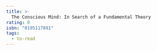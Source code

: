 ```yaml
---
title: >-
  The Conscious Mind: In Search of a Fundamental Theory
rating: 0
isbn: "0195117891"
tags:
  - to-read
---
```


